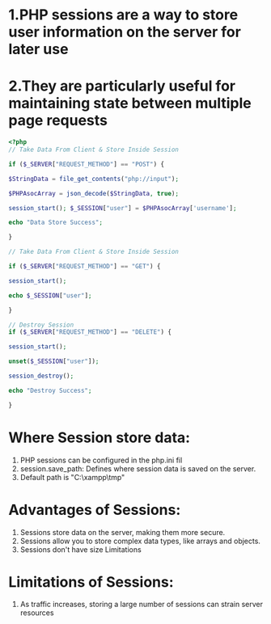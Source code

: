 # 1.PHP sessions are a way to store user information on the server for later use 
# 2.They are particularly useful for maintaining state between multiple page requests
```php
<?php
// Take Data From Client & Store Inside Session

if ($_SERVER["REQUEST_METHOD"] == "POST") {

$StringData = file_get_contents("php://input"); 

$PHPAsocArray = json_decode($StringData, true); 

session_start(); $_SESSION["user"] = $PHPAsocArray['username'];

echo "Data Store Success"; 

}

// Take Data From Client & Store Inside Session 

if ($_SERVER["REQUEST_METHOD"] == "GET") {

session_start(); 

echo $_SESSION["user"]; 

}

// Destroy Session 
if ($_SERVER["REQUEST_METHOD"] == "DELETE") { 

session_start(); 

unset($_SESSION["user"]); 

session_destroy(); 

echo "Destroy Success"; 

}
```
# Where Session store data: 
1. PHP sessions can be configured in the php.ini fil
2. session.save_path: Defines where session data is saved on the server. 
3. Default path is "C:\xampp\tmp" 
# Advantages of Sessions:
1. Sessions store data on the server, making them more secure. 
2. Sessions allow you to store complex data types, like arrays and objects. 
3. Sessions don't have size Limitations 
# Limitations of Sessions:
1. As traffic increases, storing a large number of sessions can strain server resources